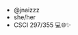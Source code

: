 - @jnaizzz
- she/her
- CSCI 297/355 💻🌐✨
 <!---
jnaizzz/jnaizzz is a ✨ special ✨ repository because its `README.md` (this file) appears on your GitHub profile.
You can click the Preview link to take a look at your changes.
--->

